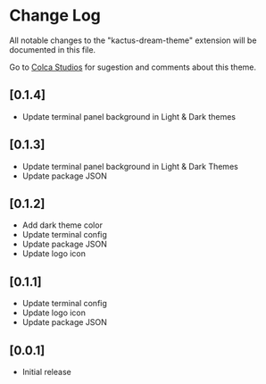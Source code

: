 # Change Log

All notable changes to the "kactus-dream-theme" extension will be documented in this file.

Go to [Colca Studios](https://wwwcolcastudios.com/) for sugestion and comments about this theme.

## [0.1.4]
- Update terminal panel background in Light & Dark themes

## [0.1.3]
- Update terminal panel background in Light & Dark Themes
- Update package JSON

## [0.1.2]
- Add dark theme color
- Update terminal config 
- Update package JSON
- Update logo icon 
  
## [0.1.1]
- Update terminal config
- Update logo icon
- Update package JSON

## [0.0.1]

- Initial release

